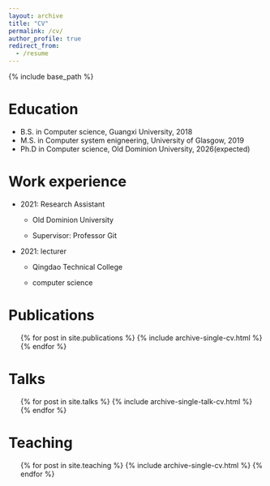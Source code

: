 ```yaml
---
layout: archive
title: "CV"
permalink: /cv/
author_profile: true
redirect_from:
  - /resume
---
```


{% include base_path %}

Education
======
* B.S. in Computer science, Guangxi University, 2018
* M.S. in Computer system enigneering, University of Glasgow, 2019
* Ph.D in Computer science, Old Dominion University, 2026(expected)

Work experience
======
* 2021: Research Assistant
  * Old Dominion University
 
  * Supervisor: Professor Git
* 2021: lecturer
  * Qingdao Technical College
 
  * computer science

  

Publications
======
  <ul>{% for post in site.publications %}
    {% include archive-single-cv.html %}
  {% endfor %}</ul>
  
Talks
======
  <ul>{% for post in site.talks %}
    {% include archive-single-talk-cv.html %}
  {% endfor %}</ul>
  
Teaching
======
  <ul>{% for post in site.teaching %}
    {% include archive-single-cv.html %}
  {% endfor %}</ul>
  

